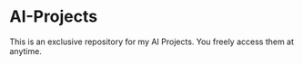 # AI-Projects
This is an exclusive repository for my AI Projects. You freely access them at anytime.
